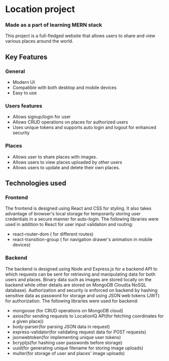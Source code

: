# Location project
### Made as a part of learning MERN stack

This project is a full-fledged website that allows users to share and view various places around the world.
##  Key Features
### General
- Modern UI
- Compatible with both desktop and mobile devices
- Easy to use

### Users features
- Allows signup/login for user
- Allows CRUD operations on places for authorized users
- Uses unique tokens and supports auto login and logout for enhanced security

### Places
- Allows user to share places with images.
- Allows users to view places uploaded by other users
- Allows users to update and delete their own places.

## Technologies used 
### Frontend
The frontend is designed using React and CSS for styling. It also takes advantage of browser's local storage for temporarily storing user credentials in a secure manner for auto-login. The following libraries were used in addition to React for user input validation and routing:
- react-router-dom ( for different routes)
- react-transition-group ( for navigation drawer's animation in mobile devices)

### Backend
The backend is designed using Node and Express.js for a backend API to which requests can be sent for retrieving and manipulating data for both users and places. Binary data such as images are stored locally on the backend while other details are stored on MongoDB Cloud(a NoSQL database). Authorization and security is enforced on backend by hashing sensitive data as password for storage and using JSON web tokens (JWT) for authorization. The following libraries were used for backend:

- mongoose (for CRUD operations on MongoDB cloud)
- axios(for sending requests to LocationIQ API(for fetching coordinates for a given place))
- body-parser(for parsing JSON data in request)
- express-validator(for validating request data for POST requests)
- jsonwebtoken(for implementing unique user tokens)
- bcryptjs(for hashing user passwords before storage)
- uuid(for generating unique filename for storing image uploads)
- multer(for storage of user and places' image uploads)
